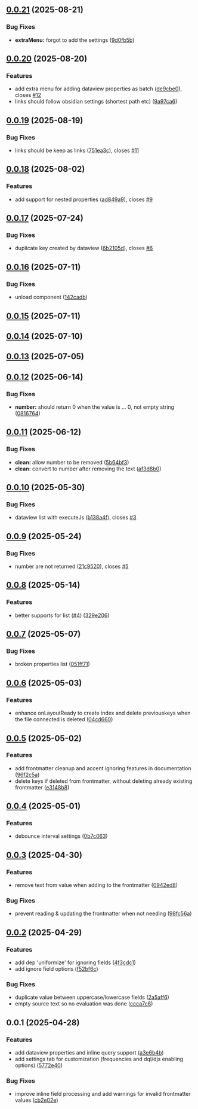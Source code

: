 ## [0.0.21](https://github.com/Mara-Li/obsidian-dataview-properties/compare/0.0.20...0.0.21) (2025-08-21)
### Bug Fixes

* **extraMenu:** forgot to add the settings ([9d0fb5b](https://github.com/Mara-Li/obsidian-dataview-properties/commit/9d0fb5bc2680b93aa513fa23db9ea521a5f10b51))

## [0.0.20](https://github.com/Mara-Li/obsidian-dataview-properties/compare/0.0.19...0.0.20) (2025-08-20)
### Features

* add extra menu for adding dataview properties as batch ([de9cbe0](https://github.com/Mara-Li/obsidian-dataview-properties/commit/de9cbe03178c3f5fb7f0138c1dd659b71e584645)), closes [#12](https://github.com/Mara-Li/obsidian-dataview-properties/issues/12)
* links should follow obsidian settings (shortest path etc) ([9a97ca6](https://github.com/Mara-Li/obsidian-dataview-properties/commit/9a97ca6ace55e05e7c564cc9ec0dd829142b51e5))

## [0.0.19](https://github.com/Mara-Li/obsidian-dataview-properties/compare/0.0.19-0...0.0.19) (2025-08-19)
### Bug Fixes

* links should be keep as links ([751ea3c](https://github.com/Mara-Li/obsidian-dataview-properties/commit/751ea3c081e78c79b95fab03e2668cb5895d6259)), closes [#11](https://github.com/Mara-Li/obsidian-dataview-properties/issues/11)

## [0.0.18](https://github.com/Mara-Li/obsidian-dataview-properties/compare/0.0.18-0...0.0.18) (2025-08-02)
### Features

* add support for nested properties ([ad849a9](https://github.com/Mara-Li/obsidian-dataview-properties/commit/ad849a9c59a945af97223dc03681efbbcdf6e828)), closes [#9](https://github.com/Mara-Li/obsidian-dataview-properties/issues/9)

## [0.0.17](https://github.com/Mara-Li/obsidian-dataview-properties/compare/0.0.16...0.0.17) (2025-07-24)
### Bug Fixes

* duplicate key created by dataview ([6b2105d](https://github.com/Mara-Li/obsidian-dataview-properties/commit/6b2105d1d955c6f096fdcb18800882ed540a2e93)), closes [#6](https://github.com/Mara-Li/obsidian-dataview-properties/issues/6)

## [0.0.16](https://github.com/Mara-Li/obsidian-dataview-properties/compare/0.0.15...0.0.16) (2025-07-11)
### Bug Fixes

* unload component ([142cadb](https://github.com/Mara-Li/obsidian-dataview-properties/commit/142cadb72f3ff1e24c25b625477650d239f31652))

## [0.0.15](https://github.com/Mara-Li/obsidian-dataview-properties/compare/0.0.14...0.0.15) (2025-07-11)

## [0.0.14](https://github.com/Mara-Li/obsidian-dataview-properties/compare/0.0.13...0.0.14) (2025-07-10)

## [0.0.13](https://github.com/Mara-Li/obsidian-dataview-properties/compare/0.0.12...0.0.13) (2025-07-05)

## [0.0.12](https://github.com/Mara-Li/obsidian-dataview-properties/compare/0.0.11...0.0.12) (2025-06-14)
### Bug Fixes

* **number:** should return 0 when the value is ... 0, not empty string ([0816764](https://github.com/Mara-Li/obsidian-dataview-properties/commit/0816764cfe5329f6b34e1261e7ea5e90ddd754ab))

## [0.0.11](https://github.com/Mara-Li/obsidian-dataview-properties/compare/0.0.10...0.0.11) (2025-06-12)
### Bug Fixes

* **clean:** allow number to be removed ([5b64bf3](https://github.com/Mara-Li/obsidian-dataview-properties/commit/5b64bf3f0d1c2a7e8b899f15a4b12043d7483c3a))
* **clean:** convert to number after removing the text ([af3d8b0](https://github.com/Mara-Li/obsidian-dataview-properties/commit/af3d8b048a3f46ff8757c6d5553f19ea26913335))

## [0.0.10](https://github.com/Mara-Li/obsidian-dataview-properties/compare/0.0.9...0.0.10) (2025-05-30)
### Bug Fixes

* dataview list with executeJs ([b138a4f](https://github.com/Mara-Li/obsidian-dataview-properties/commit/b138a4f4fd726b13a7b879b648e4a303c161183a)), closes [#3](https://github.com/Mara-Li/obsidian-dataview-properties/issues/3)

## [0.0.9](https://github.com/Mara-Li/obsidian-dataview-properties/compare/0.0.8...0.0.9) (2025-05-24)
### Bug Fixes

* number are not returned ([21c9520](https://github.com/Mara-Li/obsidian-dataview-properties/commit/21c9520d4d4d4b55f86a44ed02f6ad58b71abedb)), closes [#5](https://github.com/Mara-Li/obsidian-dataview-properties/issues/5)

## [0.0.8](https://github.com/Mara-Li/obsidian-dataview-properties/compare/0.0.7...0.0.8) (2025-05-14)
### Features

* better supports for list ([#4](https://github.com/Mara-Li/obsidian-dataview-properties/issues/4)) ([329e206](https://github.com/Mara-Li/obsidian-dataview-properties/commit/329e20600a31993fde6295997f892c92c3cf918b))

## [0.0.7](https://github.com/Mara-Li/obsidian-dataview-properties/compare/0.0.6...0.0.7) (2025-05-07)
### Bug Fixes

* broken properties list ([051ff71](https://github.com/Mara-Li/obsidian-dataview-properties/commit/051ff715ea2af9adb80a6d3e1faa6c3be50d486e))

## [0.0.6](https://github.com/Mara-Li/obsidian-dataview-properties/compare/0.0.5...0.0.6) (2025-05-03)
### Features

* enhance onLayoutReady to create index and delete previouskeys when the file connected is deleted ([04cd660](https://github.com/Mara-Li/obsidian-dataview-properties/commit/04cd6609aaf740751f62150758c045def554d3e2))

## [0.0.5](https://github.com/Mara-Li/obsidian-dataview-properties/compare/0.0.4...0.0.5) (2025-05-02)
### Features

* add frontmatter cleanup and accent ignoring features in documentation ([96f2c5a](https://github.com/Mara-Li/obsidian-dataview-properties/commit/96f2c5a70412b421048232efda78e7964c290a89))
* delete keys if deleted from frontmatter, without deleting already existing frontmatter ([e3148b8](https://github.com/Mara-Li/obsidian-dataview-properties/commit/e3148b8bc3410d165d4e9db38928af192a79bfa5))

## [0.0.4](https://github.com/Mara-Li/obsidian-dataview-properties/compare/0.0.3...0.0.4) (2025-05-01)
### Features

* debounce interval settings ([0b7c063](https://github.com/Mara-Li/obsidian-dataview-properties/commit/0b7c0634ed91c404d934ebf699259923139f01af))

## [0.0.3](https://github.com/Mara-Li/obsidian-dataview-properties/compare/0.0.2...0.0.3) (2025-04-30)
### Features

* remove text from value when adding to the frontmatter ([0942ed8](https://github.com/Mara-Li/obsidian-dataview-properties/commit/0942ed8126e587efb2bc6a5dbf592b68182793f0))

### Bug Fixes

* prevent reading & updating the frontmatter when not needing ([98fc56a](https://github.com/Mara-Li/obsidian-dataview-properties/commit/98fc56a74c53c7c955f58c109639e44186c868d7))

## [0.0.2](https://github.com/Mara-Li/obsidian-dataview-properties/compare/0.0.1...0.0.2) (2025-04-29)
### Features

* add dep 'uniformize' for ignoring fields ([4f3cdc1](https://github.com/Mara-Li/obsidian-dataview-properties/commit/4f3cdc1c1e1a1d71dde0612bb5f0daa7d184bb82))
* add ignore field options ([f52bf6c](https://github.com/Mara-Li/obsidian-dataview-properties/commit/f52bf6c75e37ee79f9d320f1c8d7c97e36d05bbd))

### Bug Fixes

* duplicate value between uppercase/lowercase fields ([2a5aff6](https://github.com/Mara-Li/obsidian-dataview-properties/commit/2a5aff61d0dda9447beb364c4e4dec7909baa162))
* empty source text so no evaluation was done ([ccca7c6](https://github.com/Mara-Li/obsidian-dataview-properties/commit/ccca7c6b816a1d402e3fb92bff054c4cd58e8e70))

## 0.0.1 (2025-04-28)
### Features

* add dataview properties and inline query support ([a3e6b4b](https://github.com/Mara-Li/obsidian-dataview-properties/commit/a3e6b4bd9c1d3459526211d5e1984d9919836729))
* add settings tab for customization (frequencies and dql/djs enabling options) ([5772e40](https://github.com/Mara-Li/obsidian-dataview-properties/commit/5772e407edaef4ae8555737b77caf6ee24fbf87a))

### Bug Fixes

* improve inline field processing and add warnings for invalid frontmatter values ([cb2e02e](https://github.com/Mara-Li/obsidian-dataview-properties/commit/cb2e02eb75528ccb7e52f797972487823e339619))